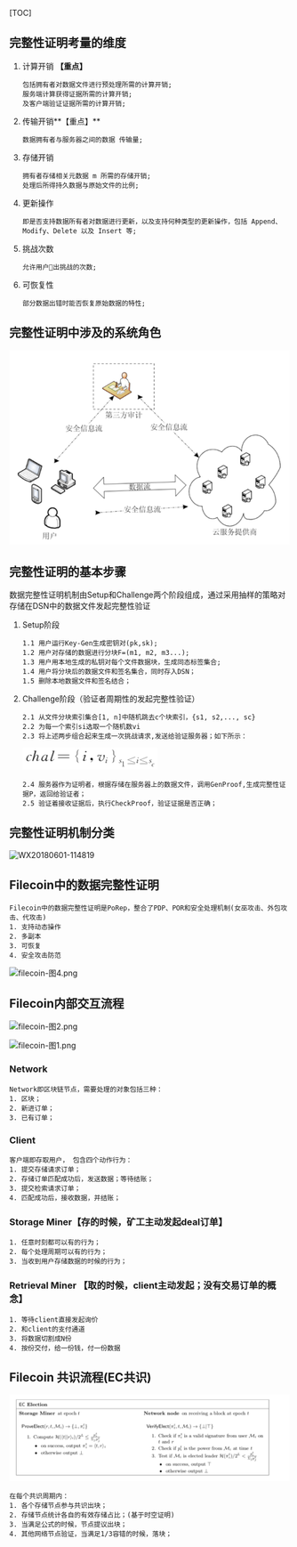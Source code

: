 [TOC]

## 完整性证明考量的维度

1. 计算开销 **【重点】**

   ```
   包括拥有者对数据文件进行预处理所需的计算开销;
   服务端计算获得证据所需的计算开销;
   及客户端验证证据所需的计算开销;
   ```

2. 传输开销**【重点】**

   ```
   数据拥有者与服务器之间的数据 传输量;
   ```

3. 存储开销

   ```
   拥有者存储相关元数据 m 所需的存储开销;
   处理后所得持久数据与原始文件的比例;
   ```

4. 更新操作

   ```
   即是否支持数据所有者对数据进行更新，以及支持何种类型的更新操作，包括 Append、Modify、Delete 以及 Insert 等;
   ```

5. 挑战次数

   ```
   允许用户􏸮出挑战的次数;
   ```

6. 可恢复性

   ```
   部分数据出错时能否恢复原始数据的特性;
   ```



## 完整性证明中涉及的系统角色

![WX20180601-105757](../PIC/WX20180601-105757.png)



## 完整性证明的基本步骤

数据完整性证明机制由Setup和Challenge两个阶段组成，通过采用抽样的策略对存储在DSN中的数据文件发起完整性验证

1. Setup阶段

   ```
   1.1 用户运行Key-Gen生成密钥对(pk,sk);
   1.2 用户对存储的数据进行分块F=(m1, m2, m3...);
   1.3 用户用本地生成的私钥对每个文件数据块，生成同态标签集合;
   1.4 用户将分块后的数据文件和签名集合，同时存入DSN；
   1.5 删除本地数据文件和签名结合；
   ```

2. Challenge阶段（验证者周期性的发起完整性验证）

   ```
   2.1 从文件分块索引集合[1, n]中随机跳去c个块索引，{s1, s2,..., sc}
   2.2 为每一个索引si选取一个随机数vi
   2.3 将上述两步组合起来生成一次挑战请求,发送给验证服务器；如下所示：
   ```

   ![WX20180601-112559](../PIC/WX20180601-112559.png)

   ```
   2.4 服务器作为证明者，根据存储在服务器上的数据文件，调用GenProof,生成完整性证据P，返回给验证者；
   2.5 验证着接收证据后，执行CheckProof，验证证据是否正确；
   ```

   

## 完整性证明机制分类

![WX20180601-114819](/Users/geeker/workspace/ChainBook/IPFS/PIC/WX20180601-114819.png)



## Filecoin中的数据完整性证明

```
Filecoin中的数据完整性证明是PoRep，整合了PDP、POR和安全处理机制(女巫攻击、外包攻击、代攻击)
1. 支持动态操作
2. 多副本
3. 可恢复
4. 安全攻击防范
```

![filecoin-图4.png](http://chainx.org/Uploads/Editor/Picture/2017-08-22/599bda34b254b.png)



## Filecoin内部交互流程

![filecoin-图2.png](http://chainx.org/Uploads/Editor/Picture/2017-08-22/599bd98383339.png)





![filecoin-图1.png](http://chainx.org/Uploads/Editor/Picture/2017-08-22/599bd972e4cc5.png)



### Network

```
Network即区块链节点，需要处理的对象包括三种： 
1. 区块；
2. 新进订单；
3. 已有订单；
```



### Client

```
客户端即存取用户， 包含四个动作行为：
1. 提交存储请求订单；
2. 存储订单匹配成功后，发送数据；等待结账；
3. 提交检索请求订单；
4. 匹配成功后，接收数据，并结账；
```



### Storage Miner【存的时候，矿工主动发起deal订单】

```
1. 任意时刻都可以有的行为；
2. 每个处理周期可以有的行为；
3. 当收到用户存储数据的时候的行为；
```



### Retrieval Miner 【取的时候，client主动发起；没有交易订单的概念】

```
1. 等待client直接发起询价
2. 和client的支付通道
3. 将数据切割成N份
4. 按份交付，给一份钱，付一份数据
```



## Filecoin 共识流程(EC共识)

![WX20180601-151910](../PIC/WX20180601-151910.png)

```
在每个共识周期内：
1. 各个存储节点参与共识出块；
2. 存储节点统计各自的有效存储占比；(基于时空证明)
3. 当满足公式的时候，节点提议出块；
4. 其他网络节点验证，当满足1/3容错的时候，落块；
```



